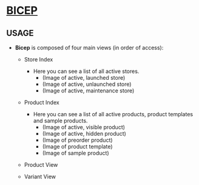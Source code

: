 # [BICEP](https://bicep.bumperapptive.com)

## USAGE
- **Bicep** is composed of four main views (in order of access):
    + Store Index
        - Here you can see a list of all active stores.
            + (Image of active, launched store)
            + (Image of active, unlaunched store)
            + (Image of active, maintenance store)

    + Product Index
        - Here you can see a list of all active products, product templates and sample products.
            + (Image of active, visible product)
            + (Image of active, hidden product)
            + (Image of preorder product)
            + (Image of product template)
            + (Image of sample product)

    + Product View
    + Variant View
